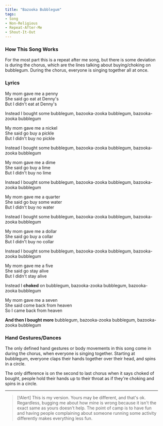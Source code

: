 ```yaml
---
title: "Bazooka Bubblegum"
tags:
- Song
- Non-Religious
- Repeat-After-Me
- Shout-It-Out
---
```


### How This Song Works

For the most part this is a repeat after me song, but there is some deviation is during the chorus, which are the lines talking about buying/choking on bubblegum. During the chorus, everyone is singing together all at once.

### Lyrics

My mom gave me a penny  
She said go eat at Denny's  
But I didn't eat at Denny's  

Instead I bought some bubblegum, bazooka-zooka bubblegum, bazooka-zooka bubblegum

My mom gave me a nickel  
She said go buy a pickle  
But I didn't buy no pickle  

Instead I bought some bubblegum, bazooka-zooka bubblegum, bazooka-zooka bubblegum

My mom gave me a dime  
She said go buy a lime  
But I didn't buy no lime  

Instead I bought some bubblegum, bazooka-zooka bubblegum, bazooka-zooka bubblegum

My mom gave me a quarter  
She said go buy some water  
But I didn't buy no water  

Instead I bought some bubblegum, bazooka-zooka bubblegum, bazooka-zooka bubblegum

My mom gave me a dollar  
She said go buy a collar  
But I didn't buy no collar  

Instead I bought some bubblegum, bazooka-zooka bubblegum, bazooka-zooka bubblegum

My mom gave me a five  
She said go stay alive  
But I didn't stay alive  

Instead I **choked** on bubblegum, bazooka-zooka bubblegum, bazooka-zooka bubblegum

My mom gave me a seven  
She said come back from heaven  
So I came back from heaven  

**And then I bought more** bubblegum, bazooka-zooka bubblegum, bazooka-zooka bubblegum

### Hand Gestures/Dances

The only defined hand gestures or body movements in this song come in during the chorus, when everyone is singing together. Starting at bubblegum, everyone claps their hands together over their head, and spins in a circle.

The only difference is on the second to last chorus when it says choked of bought, people hold their hands up to their throat as if they're choking and spins in a circle.

---

>[!Alert]
> This is my version. Yours may be different, and that's ok. Regardless, bugging me about how mine is wrong because it isn't the exact same as yours doesn't help. The point of camp is to have fun and having people complaining about someone running some activity differently makes everything less fun.

